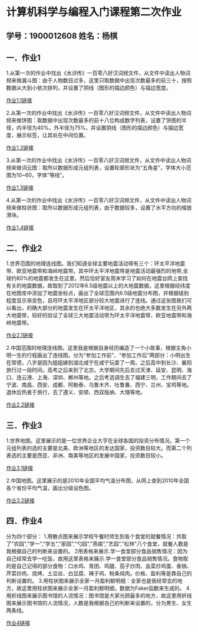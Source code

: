 # 计算机科学与编程入门课程第二次作业
## 学号：1900012608 姓名：杨棋
## 一．作业1
1.从第一次的作业中找出《水浒传》一百零八好汉词频文件，从文件中读出人物词频来做漏斗图：由于人物数目过多，这里只取数据中出现次数最多的前三十，按照数据从大到小依次排列，并设置了阴线（图形的描边颜色）与描边宽度。

[作业1.1链接](https://yangqi-111.github.io/词频统计-漏斗.html)

2.从第一次的作业中找出《水浒传》一百零八好汉词频文件，从文件中读出人物词频来做饼图：取数据中出现次数最多的前十八位构成数字列表，设置了饼图的半径，内半径为40%，外半径为75%，并设置阴线（图形的描边颜色）与描边宽度，展示标签，让其处在中间位置。

[作业1.2链接](https://yangqi-111.github.io/词频统计-饼图.html)

3.从第一次的作业中找出《水浒传》一百零八好汉词频文件，从文件中读出人物词频来做词云图：取所以数据形成元组列表，设置轮廓形状为“五角星”，字体大小范围为10~60，字体“等线”。

[作业1.3链接](https://yangqi-111.github.io/词频统计-词云.html)

4.从第一次的作业中找出《水浒传》一百零八好汉词频文件，从文件中读出人物词频来做柱状图：取所以数据形成元组列表，由于数据较多，设置了水平方向的缩放滑块。

[作业1.4链接](https://yangqi-111.github.io/词频统计-柱状图.html)

## 二．作业2
1.世界范围的地理连线图。我们知道全球主要地震活动带有三个：环太平洋地震带、欧亚地震带和海岭地震带。其中环太平洋地震带是地震活动最强烈的地带,全球约80%的地震都发生在这里。然后恰好室友周末学习了如何在地震台网上查找有关的地震数据，故取到了2012年6.5级地震以上的大地震数据，这里根据经纬度在地图库中添加了地震坐标点，画出了全球范围内6.5级地震分布图，并根据级别程度显示渐变色，且将环太平洋地区部分较大地震进行了连线。通过这张图我们可以看出，的确大部分的地震发生在环太平洋地区，其余的也绝大多数发生在另外两大地震带，较好的验证了全球三大地震活动带为环太平洋地震带、欧亚地震带和海岭地震带。

[作业2.1链接](https://yangqi-111.github.io/地理连线图-2012大地震分布.html)

2.中国范围的地理连线图。这里我是根据自身经历编造了一个小故事，根据主角小明一生的行程画出了连线图。分为“参加工作前”、“参加工作后”两部分：小明出生在常德，八岁是因为姐姐嫁到湖北咸宁在咸宁玩耍了一周。之后高中到长沙、襄阳旅行过一段时间。高考之后来到了北京。大学期间先后去过天津、延安、昆明、海口、连云港、上海、深圳、郴州等地。之后考选调生去了福建三明，工作期间去了宁波、南昌、西安、成都、阿勒泰、乌鲁木齐、吐鲁番、西宁、兰州、宝鸡等地。退休后热衷于旅行，去了遵义、安顺、西双版纳、大理等地。

[作业2.2链接](https://yangqi-111.github.io/地理连线图-一生行程图.html)

## 三．作业3
1.世界地图。这里展示的是一位世界企业大亨在全球各国的投资分布情况。第一个元组列表的选的主要是北美、欧洲等地区的发达国家，投资数目较大。而第二个列表选的主要是西亚、非洲、南美等地区的发展中国家，投资数目较小。

[作业3.1链接](https://yangqi-111.github.io/世界大亨投资.html)

2.中国地图。这里展示的是2010年全国平均气温分布图，从网上查到2010年全国各个省份平均气温，画出分级设色图。

[作业3.2链接](https://yangqi-111.github.io/全国平均气温地图.html)

## 四．作业4
分为四个部分：
1.用散点图来展示学校午餐时师生到各个食堂的就餐情况：共取了"农园","学一","学五","家园","勺园","燕南","艺园","松林"八个食堂，就餐人数是我根据自己的判断来设置的。
2用表格来展示.学一食堂部分食品销售情况：因为自己经常去学一吃饭，故用这里表格来展示.学一食堂部分食品销售情况。食物取的是自己记得的部分食物：口水鸡、青团、鸡腿、茄子炒肉、韭菜炒鸡蛋、香锅、芹菜炒肉、烧烤、土豆丝、白豆腐、辣子鸡、粉条炖肉。价格、盈利等是靠自己的判断设置的。
3.用柱状图来展示全家一月盈利额明细：全家也是我经常去的地方，故这里用柱状图来展示全家一月盈利额明细，数据为Faker函数来生成的。
4.用折线图来展示图书馆的人流情况：图书馆是大家光顾最多的地方，故这里用折线图来展示图书馆的人流情况，人数是我根据自己的判断来设置的，分为男生、女生两条线。

[作业4链接](https://yangqi-111.github.io/组合图表.html)
